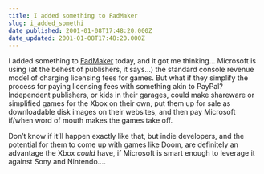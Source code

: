 ```yaml
---
title: I added something to FadMaker
slug: i_added_somethi
date_published: 2001-01-08T17:48:20.000Z
date_updated: 2001-01-08T17:48:20.000Z
---
```


I added something to [FadMaker](/index.php?fad.php) today, and it got me thinking… Microsoft is using (at the behest of publishers, it says…) the standard console revenue model of charging licensing fees for games. But what if they simplify the process for paying licensing fees with something akin to PayPal? Independent publishers, or kids in their garages, could make shareware or simplified games for the Xbox on their own, put them up for sale as downloadable disk images on their websites, and then pay Microsoft if/when word of mouth makes the games take off.

Don’t know if it’ll happen exactly like that, but indie developers, and the potential for them to come up with games like Doom, are definitely an advantage the Xbox *could* have, if Microsoft is smart enough to leverage it against Sony and Nintendo….
